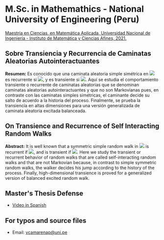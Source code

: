 # M.Sc. in Mathemathics - National University of Engineering (Peru)

[Maestría en Ciencias, en Matemática Aplicada, Universidad Nacional de Ingeniería - Instituto de Matemática y Ciencias Afines, 2021.](https://fc.uni.edu.pe/maestria-en-ciencias-en-matematica-aplicada/)


## Sobre Transiencia y Recurrencia de Caminatas Aleatorias Autointeractuantes

**Resumen:** Es conocido que una caminata aleatoria simple simétrica en <img src="https://render.githubusercontent.com/render/math?math=\mathbb{Z}^d"> es recurrente
si <img src="https://render.githubusercontent.com/render/math?math=d=1,2">, y es transiente si <img src="https://render.githubusercontent.com/render/math?math=d\ge 3">. Aquı́ se estudia el comportamiento
transiente o recurrente de caminatas aleatorias que se denominan caminatas
aleatorias autointeractuantes y que no son Markovianas pues, en contraste con
las caminatas simples simétricas, el caminante decide su salto de acuerdo a la
historia del proceso. Finalmente, se prueba la transiencia en altas dimensiones
para una versión generalizada de caminata aleatoria excitada balanceada. 

## On Transience and Recurrence of Self Interacting Random Walks

**Abstract:** It is well known that a symmetric simple random walk in <img src="https://render.githubusercontent.com/render/math?math=\mathbb{Z}^d"> is recurrent if
<img src="https://render.githubusercontent.com/render/math?math=d=1,2">, and is transient if <img src="https://render.githubusercontent.com/render/math?math=d\ge 3">. Here we study the transient or recurrent
behavior of random walks that are called self-interacting random walks and
that are not Markovian because, in contrast to simple symmetric random walks,
the walker decides his jump according to the history of the process. Finally,
high-dimensional transience is proved for a generalized version of balanced
excited random walk.

## Master's Thesis Defense

- [Video in Spanish](https://drive.google.com/file/d/1gUf5ehRKAKnUtwI50_fjF4gQ-NOWKWwe/view?usp=sharing)

## For typos and source files

- Email: vcamarenap@uni.pe
